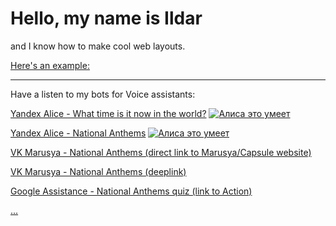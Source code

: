 <html>
<body>
  <h1>Hello, my name is Ildar</h1>
  <p>and I know how to make cool web layouts.</p>
  <p><a href="/10_advanced-css/index.html">Here's an example:</a></p>
  <hr>
  <p>Have a listen to my bots for Voice assistants:
  <p><a href="https://alice.ya.ru/s/c58d1e7f-eb4b-4c81-b699-db535dc77061">Yandex Alice - What time is it now in the world?</a>
    <a href="https://dialogs.yandex.ru/store/skills/3259937a-kotoryj-cha?utm_source=site&utm_medium=badge&utm_campaign=v1&utm_term=d1" target="_blank"><img alt="Алиса это умеет" src="https://dialogs.s3.yandex.net/badges/v1-term1.svg"/></a></p>
  <p><a href="https://alice.ya.ru/s/443e48b1-2093-4328-a597-3796ab3ac670">Yandex Alice - National Anthems</a>
    <a href="https://dialogs.yandex.ru/store/skills/057cdf6c-gimny-stran-mira?utm_source=site&utm_medium=badge&utm_campaign=v1&utm_term=d1" target="_blank"><img alt="Алиса это умеет" src="https://dialogs.s3.yandex.net/badges/v1-term1.svg"/></a></p>
  <p><a href="https://marusia.mail.ru/skill/894cd21b-e74a-4fec-96cd-0c68dfaf9903">VK Marusya - National Anthems (direct link to Marusya/Capsule website)</a></p>
  <p><a href="http://vk.me/marusia?event_name=external.894cd21b-e74a-4fec-96cd-0c68dfaf9903.start">VK Marusya - National Anthems (deeplink)</a></p>
  <p><a href="https://assistant.google.com/services/a/uid/0000000698d3e4f6?hl=ru-RU">Google Assistance - National Anthems quiz (link to Action)</p>
  <p>...</p>
</body>
</html>
